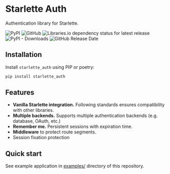 # Starlette Auth

Authentication library for Starlette.

![PyPI](https://img.shields.io/pypi/v/starlette_auth)
![GitHub](https://img.shields.io/github/license/alex-oleshkevich/starlette_auth)
![Libraries.io dependency status for latest release](https://img.shields.io/librariesio/release/pypi/starlette_auth)
![PyPI - Downloads](https://img.shields.io/pypi/dm/starlette_auth)
![GitHub Release Date](https://img.shields.io/github/release-date/alex-oleshkevich/starlette_auth)

## Installation

Install `starlette_auth` using PIP or poetry:

```bash
pip install starlette_auth
```

## Features

- __Vanilla Starlette integration.__ Following standards ensures compatibility with other libraries.
- __Multiple backends.__ Supports multiple authentication backends (e.g. database, OAuth, etc.)
- __Remember me.__ Persistent sessions with expiration time.
- __Middleware__ to protect route segments.
- Session fixation protection

## Quick start

See example application in [examples/](examples/) directory of this repository.
